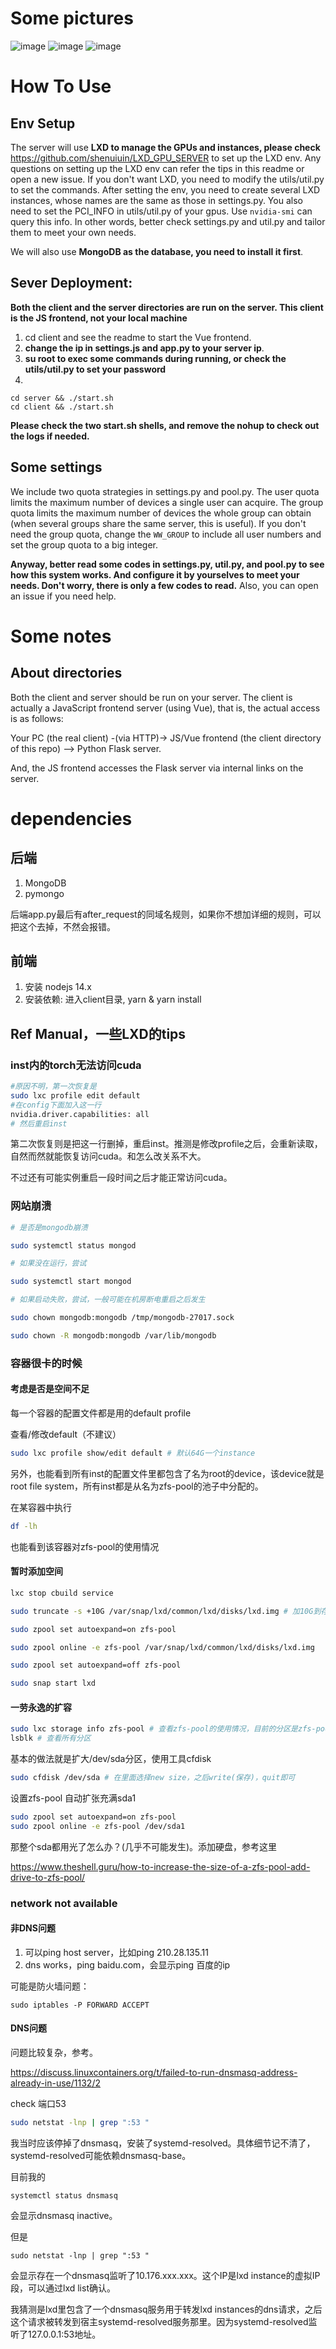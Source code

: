 # Some pictures
![image](https://user-images.githubusercontent.com/14119191/161905666-19b2c8c9-55c9-437e-a471-6ca996754b17.png)
![image](https://user-images.githubusercontent.com/14119191/161905352-2b9aaaa9-eb62-4f88-9908-45e676e91555.png)
![image](https://user-images.githubusercontent.com/14119191/161905534-f101364c-9aeb-432c-be87-60fe9bc76f4f.png)

# How To Use
## Env Setup

The server will use **LXD to manage the GPUs and instances, please check** https://github.com/shenuiuin/LXD_GPU_SERVER to set up the LXD env. Any questions on setting up the LXD env can refer the tips in this readme or open a new issue. If you don't want LXD, you need to modify the utils/util.py to set the commands. After setting the env, you need to create several LXD instances, whose names are the same as those in settings.py. You also need to set the PCI_INFO in utils/util.py of your gpus. Use ```nvidia-smi``` can query this info. In other words, better check settings.py and util.py and tailor them to meet your own needs.

We will also use **MongoDB as the database, you need to install it first**. 

## Sever Deployment:
**Both the client and the server directories are run on the server. This client is the JS frontend, not your local machine**
1. cd client and see the readme to start the Vue frontend.
2. **change the ip in settings.js and app.py to your server ip**.
3. **su root to exec some commands during running, or check the utils/util.py to set your password**
4. 
```
cd server && ./start.sh
cd client && ./start.sh
```
**Please check the two start.sh shells, and remove the nohup to check out the logs if needed.**

## Some settings
We include two quota strategies in settings.py and pool.py. The user quota limits the maximum number of devices a single user can acquire. The group quota limits the maximum number of devices the whole group can obtain (when several groups share the same server, this is useful). If you don't need the group quota, change the ```WW_GROUP``` to include all user numbers and set the group quota to a big integer.

**Anyway, better read some codes in settings.py, util.py, and pool.py to see how this system works. And configure it by yourselves to meet your needs. Don't worry, there is only a few codes to read.** Also, you can open an issue if you need help.

# Some notes
## About directories
Both the client and server should be run on your server. The client is actually a JavaScript frontend server (using Vue), that is, the actual access is as follows:

Your PC (the real client) -(via HTTP)-> JS/Vue frontend (the client directory of this repo) --> Python Flask server. 

And, the JS frontend accesses the Flask server via internal links on the server.

# dependencies

## 后端
1. MongoDB
2. pymongo

后端app.py最后有after_request的同域名规则，如果你不想加详细的规则，可以把这个去掉，不然会报错。

## 前端
1. 安装 nodejs 14.x
2. 安装依赖: 进入client目录, yarn & yarn install

## Ref Manual，一些LXD的tips

### inst内的torch无法访问cuda

```bash
#原因不明，第一次恢复是
sudo lxc profile edit default
#在config下面加入这一行  
nvidia.driver.capabilities: all
# 然后重启inst
```

第二次恢复则是把这一行删掉，重启inst。推测是修改profile之后，会重新读取，自然而然就能恢复访问cuda。和怎么改关系不大。

不过还有可能实例重启一段时间之后才能正常访问cuda。

### 网站崩溃

```bash
# 是否是mongodb崩溃

sudo systemctl status mongod

# 如果没在运行，尝试

sudo systemctl start mongod

# 如果启动失败，尝试，一般可能在机房断电重启之后发生

sudo chown mongodb:mongodb /tmp/mongodb-27017.sock

sudo chown -R mongodb:mongodb /var/lib/mongodb
```

### 容器很卡的时候

#### 考虑是否是空间不足

每一个容器的配置文件都是用的default profile

查看/修改default（不建议）

```bash
sudo lxc profile show/edit default # 默认64G一个instance
```

另外，也能看到所有inst的配置文件里都包含了名为root的device，该device就是root file system，所有inst都是从名为zfs-pool的池子中分配的。

在某容器中执行

```bash
df -lh
```

也能看到该容器对zfs-pool的使用情况

#### 暂时添加空间

```bash
lxc stop cbuild service 

sudo truncate -s +10G /var/snap/lxd/common/lxd/disks/lxd.img # 加10G到存储池

sudo zpool set autoexpand=on zfs-pool

sudo zpool online -e zfs-pool /var/snap/lxd/common/lxd/disks/lxd.img

sudo zpool set autoexpand=off zfs-pool 

sudo snap start lxd
```

#### 一劳永逸的扩容

```bash
sudo lxc storage info zfs-pool # 查看zfs-pool的使用情况，目前的分区是zfs-pool占用了/dev/sda下的1号分区;
lsblk # 查看所有分区
```

基本的做法就是扩大/dev/sda分区，使用工具cfdisk

```bash
sudo cfdisk /dev/sda # 在里面选择new size，之后write(保存)，quit即可
```

设置zfs-pool 自动扩张充满sda1

```bash
sudo zpool set autoexpand=on zfs-pool
sudo zpool online -e zfs-pool /dev/sda1
```

那整个sda都用光了怎么办？(几乎不可能发生)。添加硬盘，参考这里

https://www.theshell.guru/how-to-increase-the-size-of-a-zfs-pool-add-drive-to-zfs-pool/

### network not available

#### 非DNS问题

1. 可以ping host server，比如ping 210.28.135.11
2. dns works，ping baidu.com，会显示ping 百度的ip

可能是防火墙问题：

`sudo iptables -P FORWARD ACCEPT`

#### DNS问题

问题比较复杂，参考。

https://discuss.linuxcontainers.org/t/failed-to-run-dnsmasq-address-already-in-use/1132/2

check 端口53

```bash
sudo netstat -lnp | grep ":53 "
```

我当时应该停掉了dnsmasq，安装了systemd-resolved。具体细节记不清了，systemd-resolved可能依赖dnsmasq-base。

目前我的

`systemctl status dnsmasq`

会显示dnsmasq inactive。

但是

`sudo netstat -lnp | grep ":53 "`

会显示存在一个dnsmasq监听了10.176.xxx.xxx。这个IP是lxd instance的虚拟IP段，可以通过lxd list确认。

我猜测是lxd里包含了一个dnsmasq服务用于转发lxd instances的dns请求，之后这个请求被转发到宿主systemd-resolved服务那里。因为systemd-resolved监听了127.0.0.1:53地址。


